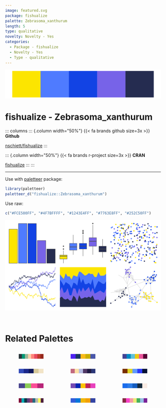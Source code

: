 ```yaml
---
image: featured.svg
package: fishualize
palette: Zebrasoma_xanthurum
length: 5
type: qualitative
novelty: Novelty - Yes
categories:
  - Package - fishualize
  - Novelty - Yes
  - Type - qualitative
---
```


![](featured.svg)

# fishualize - Zebrasoma_xanthurum 

::: columns
::: {.column width="50%"}
{{< fa brands github size=3x >}}
**Github**

[nschiett/fishualize](https://github.com/nschiett/fishualize)
:::

::: {.column width="50%"}
{{< fa brands r-project size=3x >}}
**CRAN**

[fishualize](https://CRAN.R-project.org/package=fishualize)
:::
:::

<hr> 

Use with [paletteer](https://emilhvitfeldt.github.io/paletteer/) package:

```r
library(paletteer)
paletteer_d("fishualize::Zebrasoma_xanthurum")
```

Use raw:

```r
c("#FCE500FF", "#4F7BFFFF", "#1243E4FF", "#7763E8FF", "#252C50FF")
``` 

![](examples.png) 

<br>

# Related Palettes

<div class="list" style="display: grid; grid-template-columns: auto auto auto;"> <figure class="figure">
<a href="../../awtools/a_palette/"> <img src="../../awtools/a_palette/featured.svg" style="width: 100%;" class="figure-img"></a>
</figure> <figure class="figure">
<a href="../../fishualize/Stegastes_variabilis/"> <img src="../../fishualize/Stegastes_variabilis/featured.svg" style="width: 100%;" class="figure-img"></a>
</figure> <figure class="figure">
<a href="../../beyonce/X18/"> <img src="../../beyonce/X18/featured.svg" style="width: 100%;" class="figure-img"></a>
</figure> <figure class="figure">
<a href="../../lisa/YvesKlein/"> <img src="../../lisa/YvesKlein/featured.svg" style="width: 100%;" class="figure-img"></a>
</figure> <figure class="figure">
<a href="../../DresdenColor/briefcases/"> <img src="../../DresdenColor/briefcases/featured.svg" style="width: 100%;" class="figure-img"></a>
</figure> <figure class="figure">
<a href="../../fishualize/Paracanthurus_hepatus/"> <img src="../../fishualize/Paracanthurus_hepatus/featured.svg" style="width: 100%;" class="figure-img"></a>
</figure> <figure class="figure">
<a href="../../rockthemes/deelite/"> <img src="../../rockthemes/deelite/featured.svg" style="width: 100%;" class="figure-img"></a>
</figure> <figure class="figure">
<a href="../../fishualize/Cirrhilabrus_tonozukai/"> <img src="../../fishualize/Cirrhilabrus_tonozukai/featured.svg" style="width: 100%;" class="figure-img"></a>
</figure> <figure class="figure">
<a href="../../lisa/HansHofmann/"> <img src="../../lisa/HansHofmann/featured.svg" style="width: 100%;" class="figure-img"></a>
</figure> <figure class="figure">
<a href="../../peRReo/ozuna/"> <img src="../../peRReo/ozuna/featured.svg" style="width: 100%;" class="figure-img"></a>
</figure> <figure class="figure">
<a href="../../fishualize/Halichoeres_dimidiatus/"> <img src="../../fishualize/Halichoeres_dimidiatus/featured.svg" style="width: 100%;" class="figure-img"></a>
</figure> <figure class="figure">
<a href="../../vapoRwave/hyperBubble/"> <img src="../../vapoRwave/hyperBubble/featured.svg" style="width: 100%;" class="figure-img"></a>
</figure> 
</div>
